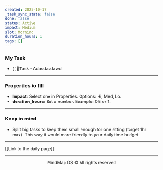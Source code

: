 ```yaml
---
created: 2025-10-17
_task_sync_state: false
done: false
status: Active
impact: Medium
slot: Morning
duration_hours: 1
tags: []
---
```

### My Task
- [ ]📌Task - Adasdasdawd



---

### Properties to fill
- **Impact**: Select one in Properties. Options: Hi, Med, Lo.
- **duration_hours**: Set a number. Example: 0.5 or 1.



---

### Keep in mind
- Split big tasks to keep them small enough for one sitting (target 1hr max).
This way it would more friendly to your daily time budget.


---

[[Link to the daily page]]

---

<p align="center">MindMap OS © All rights reserved</p>

